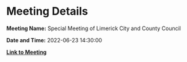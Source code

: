 # Meeting Details

**Meeting Name:** Special Meeting of Limerick City and County Council

**Date and Time:** 2022-06-23 14:30:00

**[Link to Meeting](https://www.limerick.ie/council/whats-on/special-meeting-limerick-city-and-county-council-54)**
